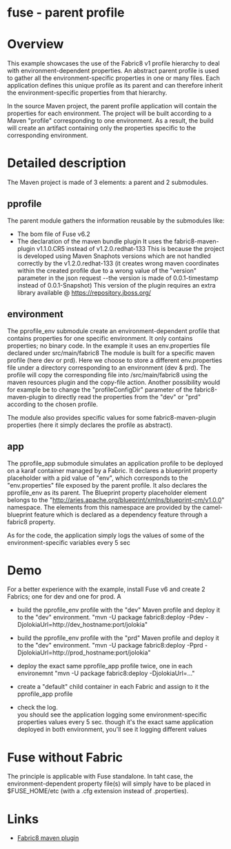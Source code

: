 # fuse - parent profile

# Overview
This example showcases the use of the Fabric8 v1 profile hierarchy to deal with environment-dependent properties.
An abstract parent profile is used to gather all the environment-specific properties in one or many files.
Each application defines this unique profile as its parent and can therefore inherit the environment-specific properties from that hierarchy.

In the source Maven project, the parent profile application will contain the properties for each environment.
The project will be built according to a Maven "profile" corresponding to one environment.
As a result, the build will create an artifact containing only the properties specific to the corresponding environment.

# Detailed description

The Maven project is made of 3 elements: a parent and 2 submodules.

## pprofile
  The parent module gathers the information reusable by the submodules like:
  - The bom file of Fuse v6.2
  - The declaration of the maven bundle plugin
    It uses the fabric8-maven-plugin v1.1.0.CR5 instead of v1.2.0.redhat-133
    This is because the project is developed using Maven Snaphots versions which are not handled correctly by the v1.2.0.redhat-133 (it creates wrong maven coordinates within the created profile due to a wrong value of the "version" parameter in the json request --the version is made of 0.0.1-timestamp instead of 0.0.1-Snapshot)
    This version of the plugin requires an extra library available @ https://repository.jboss.org/

## environment
  The pprofile_env submodule create an environment-dependent profile that contains properties for one specific environment.
  It only contains properties; no binary code.
  In the example it uses an env.properties file declared under src/main/fabric8
  The module is built for a specific maven profile (here dev or prd).
  Here we choose to store a different env.properties file under a directory corresponding to an environment (dev & prd).
  The profile will copy the corresponding file into /src/main/fabric8 using the maven resources plugin and the copy-file action.
  Another possibility would for example be to change the "profileConfigDir" parameter of the fabric8-maven-plugin to directly read the properties from the "dev" or "prd" according to the chosen profile. 
  
  The module also provides specific values for some fabric8-maven-plugin properties (here it simply declares the profile as abstract).

## app
  The pprofile_app submodule simulates an application profile to be deployed on a karaf container managed by a Fabric.
  It declares a blueprint property placeholder with a pid value of "env", which corresponds to the "env.properties" file exposed by the parent profile.
  It also declares the pprofile_env as its parent.
  The Blueprint property placeholder element belongs to the "http://aries.apache.org/blueprint/xmlns/blueprint-cm/v1.0.0" namespace.
  The elements from this namespace are provided by the camel-blueprint feature which is declared as a dependency feature through a fabric8 property.
 
  As for the code, the application simply logs the values of some of the environment-specific variables every 5 sec

# Demo
For a better experience with the example, install Fuse v6 and create 2 Fabrics; one for dev and one for prod.
 A
 - build the pprofile_env profile with the "dev" Maven profile and deploy it to the "dev" environment.
   "mvn -U package fabric8:deploy -Pdev -DjolokiaUrl=http://dev_hostname:port/jolokia"
 - build the pprofile_env profile with the "prd" Maven profile and deploy it to the "dev" environment.
   "mvn -U package fabric8:deploy -Pprd -DjolokiaUrl=http://prod_hostname:port/jolokia"

 - deploy the exact same pprofile_app profile twice, one in each environemnt
   "mvn -U package fabric8:deploy -DjolokiaUrl=..."

 - create a "default" child container in each Fabric and assign to it the pprofile_app profile
 - check the log.  
   you should see the application logging some environment-specific properties values every 5 sec.
   though it's the exact same application deployed in both environment, you'll see it logging different values

 
# Fuse without Fabric
The principle is applicable with Fuse standalone.
In taht case, the environment-dependent property file(s) will simply have to be placed in $FUSE_HOME/etc (with a .cfg extension instead of .properties).


# Links
* [Fabric8 maven plugin](http://fabric8.io/gitbook/mavenPlugin.html)

